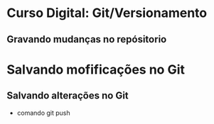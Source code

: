# Curso Digital: Git/Versionamento

## Gravando mudanças no repósitorio

# Salvando mofificações no Git

## Salvando alterações no Git

* comando git push